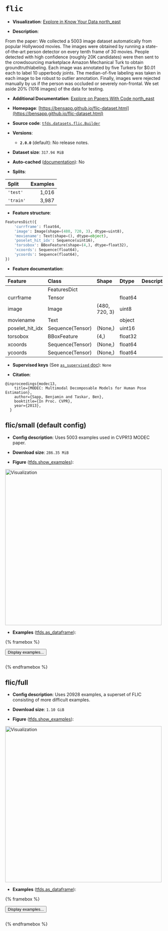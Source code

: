 <div itemscope itemtype="http://schema.org/Dataset">
  <div itemscope itemprop="includedInDataCatalog" itemtype="http://schema.org/DataCatalog">
    <meta itemprop="name" content="TensorFlow Datasets" />
  </div>
  <meta itemprop="name" content="flic" />
  <meta itemprop="description" content="From the paper: We collected a 5003 image dataset automatically from popular&#10;Hollywood movies. The images were obtained by running a state-of-the-art person&#10;detector on every tenth frame of 30 movies. People detected with high confidence&#10;(roughly 20K candidates) were then sent to the crowdsourcing marketplace Amazon&#10;Mechanical Turk to obtain groundtruthlabeling. Each image was annotated by five&#10;Turkers for $0.01 each to label 10 upperbody joints. The median-of-five labeling&#10;was taken in each image to be robust to outlier annotation. Finally, images were&#10;rejected manually by us if the person was occluded or severely non-frontal. We&#10;set aside 20% (1016 images) of the data for testing.&#10;&#10;To use this dataset:&#10;&#10;```python&#10;import tensorflow_datasets as tfds&#10;&#10;ds = tfds.load(&#x27;flic&#x27;, split=&#x27;train&#x27;)&#10;for ex in ds.take(4):&#10;  print(ex)&#10;```&#10;&#10;See [the guide](https://www.tensorflow.org/datasets/overview) for more&#10;informations on [tensorflow_datasets](https://www.tensorflow.org/datasets).&#10;&#10;&lt;img src=&quot;https://storage.googleapis.com/tfds-data/visualization/fig/flic-small-2.0.0.png&quot; alt=&quot;Visualization&quot; width=&quot;500px&quot;&gt;&#10;&#10;" />
  <meta itemprop="url" content="https://www.tensorflow.org/datasets/catalog/flic" />
  <meta itemprop="sameAs" content="https://bensapp.github.io/flic-dataset.html" />
  <meta itemprop="citation" content="@inproceedings{modec13,&#10;    title={MODEC: Multimodal Decomposable Models for Human Pose Estimation},&#10;    author={Sapp, Benjamin and Taskar, Ben},&#10;    booktitle={In Proc. CVPR},&#10;    year={2013},&#10;  }" />
</div>

# `flic`


*   **Visualization**:
    <a class="button button-with-icon" href="https://knowyourdata-tfds.withgoogle.com/#tab=STATS&dataset=flic">
    Explore in Know Your Data
    <span class="material-icons icon-after" aria-hidden="true"> north_east
    </span> </a>

*   **Description**:

From the paper: We collected a 5003 image dataset automatically from popular
Hollywood movies. The images were obtained by running a state-of-the-art person
detector on every tenth frame of 30 movies. People detected with high confidence
(roughly 20K candidates) were then sent to the crowdsourcing marketplace Amazon
Mechanical Turk to obtain groundtruthlabeling. Each image was annotated by five
Turkers for $0.01 each to label 10 upperbody joints. The median-of-five labeling
was taken in each image to be robust to outlier annotation. Finally, images were
rejected manually by us if the person was occluded or severely non-frontal. We
set aside 20% (1016 images) of the data for testing.

*   **Additional Documentation**:
    <a class="button button-with-icon" href="https://paperswithcode.com/dataset/flic">
    Explore on Papers With Code
    <span class="material-icons icon-after" aria-hidden="true"> north_east
    </span> </a>

*   **Homepage**:
    [https://bensapp.github.io/flic-dataset.html](https://bensapp.github.io/flic-dataset.html)

*   **Source code**:
    [`tfds.datasets.flic.Builder`](https://github.com/tensorflow/datasets/tree/master/tensorflow_datasets/datasets/flic/flic_dataset_builder.py)

*   **Versions**:

    *   **`2.0.0`** (default): No release notes.

*   **Dataset size**: `317.94 MiB`

*   **Auto-cached**
    ([documentation](https://www.tensorflow.org/datasets/performances#auto-caching)):
    No

*   **Splits**:

Split     | Examples
:-------- | -------:
`'test'`  | 1,016
`'train'` | 3,987

*   **Feature structure**:

```python
FeaturesDict({
    'currframe': float64,
    'image': Image(shape=(480, 720, 3), dtype=uint8),
    'moviename': Text(shape=(), dtype=object),
    'poselet_hit_idx': Sequence(uint16),
    'torsobox': BBoxFeature(shape=(4,), dtype=float32),
    'xcoords': Sequence(float64),
    'ycoords': Sequence(float64),
})
```

*   **Feature documentation**:

Feature         | Class            | Shape         | Dtype   | Description
:-------------- | :--------------- | :------------ | :------ | :----------
                | FeaturesDict     |               |         |
currframe       | Tensor           |               | float64 |
image           | Image            | (480, 720, 3) | uint8   |
moviename       | Text             |               | object  |
poselet_hit_idx | Sequence(Tensor) | (None,)       | uint16  |
torsobox        | BBoxFeature      | (4,)          | float32 |
xcoords         | Sequence(Tensor) | (None,)       | float64 |
ycoords         | Sequence(Tensor) | (None,)       | float64 |

*   **Supervised keys** (See
    [`as_supervised` doc](https://www.tensorflow.org/datasets/api_docs/python/tfds/load#args)):
    `None`

*   **Citation**:

```
@inproceedings{modec13,
    title={MODEC: Multimodal Decomposable Models for Human Pose Estimation},
    author={Sapp, Benjamin and Taskar, Ben},
    booktitle={In Proc. CVPR},
    year={2013},
  }
```


## flic/small (default config)

*   **Config description**: Uses 5003 examples used in CVPR13 MODEC paper.

*   **Download size**: `286.35 MiB`

*   **Figure**
    ([tfds.show_examples](https://www.tensorflow.org/datasets/api_docs/python/tfds/visualization/show_examples)):

<img src="https://storage.googleapis.com/tfds-data/visualization/fig/flic-small-2.0.0.png" alt="Visualization" width="500px">

*   **Examples**
    ([tfds.as_dataframe](https://www.tensorflow.org/datasets/api_docs/python/tfds/as_dataframe)):

<!-- mdformat off(HTML should not be auto-formatted) -->

{% framebox %}

<button id="displaydataframe">Display examples...</button>
<div id="dataframecontent" style="overflow-x:auto"></div>
<script>
const url = "https://storage.googleapis.com/tfds-data/visualization/dataframe/flic-small-2.0.0.html";
const dataButton = document.getElementById('displaydataframe');
dataButton.addEventListener('click', async () => {
  // Disable the button after clicking (dataframe loaded only once).
  dataButton.disabled = true;

  const contentPane = document.getElementById('dataframecontent');
  try {
    const response = await fetch(url);
    // Error response codes don't throw an error, so force an error to show
    // the error message.
    if (!response.ok) throw Error(response.statusText);

    const data = await response.text();
    contentPane.innerHTML = data;
  } catch (e) {
    contentPane.innerHTML =
        'Error loading examples. If the error persist, please open '
        + 'a new issue.';
  }
});
</script>

{% endframebox %}

<!-- mdformat on -->

## flic/full

*   **Config description**: Uses 20928 examples, a superset of FLIC consisting
    of more difficult examples.

*   **Download size**: `1.10 GiB`

*   **Figure**
    ([tfds.show_examples](https://www.tensorflow.org/datasets/api_docs/python/tfds/visualization/show_examples)):

<img src="https://storage.googleapis.com/tfds-data/visualization/fig/flic-full-2.0.0.png" alt="Visualization" width="500px">

*   **Examples**
    ([tfds.as_dataframe](https://www.tensorflow.org/datasets/api_docs/python/tfds/as_dataframe)):

<!-- mdformat off(HTML should not be auto-formatted) -->

{% framebox %}

<button id="displaydataframe">Display examples...</button>
<div id="dataframecontent" style="overflow-x:auto"></div>
<script>
const url = "https://storage.googleapis.com/tfds-data/visualization/dataframe/flic-full-2.0.0.html";
const dataButton = document.getElementById('displaydataframe');
dataButton.addEventListener('click', async () => {
  // Disable the button after clicking (dataframe loaded only once).
  dataButton.disabled = true;

  const contentPane = document.getElementById('dataframecontent');
  try {
    const response = await fetch(url);
    // Error response codes don't throw an error, so force an error to show
    // the error message.
    if (!response.ok) throw Error(response.statusText);

    const data = await response.text();
    contentPane.innerHTML = data;
  } catch (e) {
    contentPane.innerHTML =
        'Error loading examples. If the error persist, please open '
        + 'a new issue.';
  }
});
</script>

{% endframebox %}

<!-- mdformat on -->